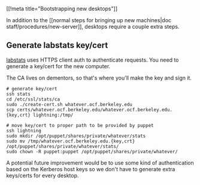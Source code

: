 [[!meta title="Bootstrapping new desktops"]]

In addition to the [[normal steps for bringing up new machines|doc staff/procedures/new-server]],
desktops require a couple extra steps.

## Generate labstats key/cert

[labstats](https://github.com/ocf/labstats) uses HTTPS client auth to
authenticate requests. You need to generate a key/cert for the new computer.

The CA lives on dementors, so that's where you'll make the key and sign it.

    # generate key/cert
    ssh stats
    cd /etc/ssl/stats/ca
    sudo ./create-cert.sh whatever.ocf.berkeley.edu
    scp certs/whatever.ocf.berkeley.edu/whatever.ocf.berkeley.edu.{key,crt} lightning:/tmp/

    # move key/cert to proper path to be provided by puppet
    ssh lightning
    sudo mkdir /opt/puppet/shares/private/whatever/stats
    sudo mv /tmp/whatever.ocf.berkeley.edu.{key,crt} /opt/puppet/shares/private/whatever/stats/
    sudo chown -R puppet:puppet /opt/puppet/shares/private/whatever/

A potential future improvement would be to use some kind of authentication
based on the Kerberos host keys so we don't have to generate extra keys/certs
for every desktop.
